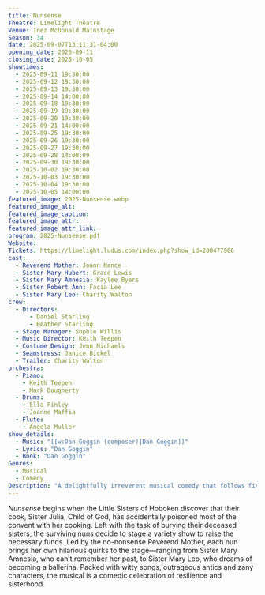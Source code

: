 ```yaml
---
title: Nunsense
Theatre: Limelight Theatre
Venue: Inez McDonald Mainstage
Season: 34
date: 2025-09-07T13:11:31-04:00
opening_date: 2025-09-11
closing_date: 2025-10-05
showtimes:
  - 2025-09-11 19:30:00
  - 2025-09-12 19:30:00
  - 2025-09-13 19:30:00
  - 2025-09-14 14:00:00
  - 2025-09-18 19:30:00
  - 2025-09-19 19:30:00
  - 2025-09-20 19:30:00
  - 2025-09-21 14:00:00
  - 2025-09-25 19:30:00
  - 2025-09-26 19:30:00
  - 2025-09-27 19:30:00
  - 2025-09-28 14:00:00
  - 2025-09-30 19:30:00
  - 2025-10-02 19:30:00
  - 2025-10-03 19:30:00
  - 2025-10-04 19:30:00
  - 2025-10-05 14:00:00
featured_image: 2025-Nunsense.webp
featured_image_alt: 
featured_image_caption: 
featured_image_attr: 
featured_image_attr_link: 
program: 2025-Nunsense.pdf
Website: 
Tickets: https://limelight.ludus.com/index.php?show_id=200477906
cast:
  - Reverend Mother: Joann Nance
  - Sister Mary Hubert: Grace Lewis
  - Sister Mary Amnesia: Kaylee Byers
  - Sister Robert Ann: Facia Lee
  - Sister Mary Leo: Charity Walton
crew:
  - Directors: 
      - Daniel Starling
      - Heather Starling
  - Stage Manager: Sophie Willis
  - Music Director: Keith Teepen
  - Costume Design: Jenn Michaels
  - Seamstress: Janice Bickel
  - Trailer: Charity Walton
orchestra:
  - Piano: 
    - Keith Teepen
    - Mark Dougherty
  - Drums: 
    - Ella Finley
    - Joanne Maffia
  - Flute: 
    - Angela Muller
show_details: 
  - Music: "[[w:Dan Goggin (composer)|Dan Goggin]]"
  - Lyrics: "Dan Goggin"
  - Book: "Dan Goggin"
Genres:
  - Musical
  - Comedy
Description: "A delightfully irreverent musical comedy that follows five quirky nuns as they stage a fundraiser to cover burial costs after an unfortunate convent cooking accident."
---
```

*Nunsense* begins when the Little Sisters of Hoboken discover that their cook, Sister Julia, Child of God, has accidentally poisoned most of the convent with her cooking. Left with the task of burying their deceased sisters, the surviving nuns decide to stage a variety show to raise the necessary funds. Led by the no-nonsense Reverend Mother, each nun brings her own hilarious quirks to the stage—ranging from Sister Mary Amnesia, who can’t remember her past, to Sister Mary Leo, who dreams of becoming a ballerina. Packed with witty songs, outrageous antics and zany characters, the musical is a comedic celebration of resilience and sisterhood.